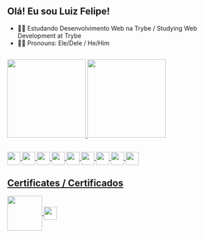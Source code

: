 ## Olá! Eu sou Luiz Felipe!

- 👨‍💻 Estudando Desenvolvimento Web na Trybe / Studying Web Development at Trybe
- 👦🏽 Pronouns: Ele/Dele / He/Him

##

<div>
  <a href="https://www.linkedin.com/in/luiz-felipe-31112a98/">
  <img height="180em" src="https://github-readme-stats.vercel.app/api?username=luiz-felipe2&theme=cobalt&count_private=true" />
  <img height="180em" src="https://github-readme-stats.vercel.app/api/top-langs/?username=luiz-felipe2&layout=compact&theme=cobalt" />
</div>
  
  ##
<div style="display: inline_block">
  <img align="center" height="30" widith="40" src="https://img.shields.io/badge/HTML5-E34F26?style=for-the-badge&logo=html5&logoColor=white" />
  <img align="center" height="30" widith="40" src="https://img.shields.io/badge/CSS-239120?&style=for-the-badge&logo=css3&logoColor=white" />
  <img align="center" height="30" widith="40" src="https://img.shields.io/badge/JavaScript-F7DF1E?style=for-the-badge&logo=javascript&logoColor=black" />
  <img align="center" height="30" widith="40" src="https://img.shields.io/badge/React-20232A?style=for-the-badge&logo=react&logoColor=61DAFB" />
  <img align="center" height="30" widith="40" src="https://img.shields.io/badge/Jest-323330?style=for-the-badge&logo=Jest&logoColor=white" />
  <img align="center" height="30" widith="40" src="https://img.shields.io/badge/Canva-%2300C4CC.svg?&style=for-the-badge&logo=Canva&logoColor=white" />
  <img align="center" height="30" widith="40" src="https://img.shields.io/badge/GIT-E44C30?style=for-the-badge&logo=git&logoColor=white" />
    <img align="center" height="30" widith="40" src="https://img.shields.io/badge/Visual_Studio-5C2D91?style=for-the-badge&logo=visual%20studio&logoColor=white" />
  <img align="center" height="30" widith="40" src="https://img.shields.io/badge/Trello-0052CC?style=for-the-badge&logo=trello&logoColor=white" />
</div>
  
  ## Certificates / Certificados
   <img align="center" height="80" widith="80" src="https://lh3.googleusercontent.com/roUPWyXhvthJ8MYDYmMBWDSARcm_eRojdOxrINZMk-_l8oCVtKuFobGajiB775zUyLo5f8UDdtTPGbOyYGy9DXrNrbKigRd9Q4U3_s6b3XWn-Myjwk7DsEHoEw14rr1rB1iYt05gbbFAiZUyVmQ97Ew2pfKAAkqmJnAzKT8z5smv3p6xCoxfOTiuA-Te9qhptC1iyeYmIbiCwA6hS6P-DMgJ4JMg8QQ137RQ-TP7suBriIiyLCJsSg1QrcoSS-seOzvXvLxHQhtrB4fBWTqz73764NHUps1W2etO8ozODF5tAJ5yAk7hL9dbTfAgReRuGPLwvrErortktqcjGzfcZA0MfeXDizd3EdEtmFUwmeSoc9b9N_Ml8G0yipx0wg3xqb31y194pB_PzpuDvFSbqtXQK0BwkmzNmGY7Vs2nCblv0I_kAUve1jsbKOtQSO3zNQ-7ChcFEj0pe9Lmh-uHqWF8fg3BKz2C7M4_GPdpc5xRep1HGTPJs-_Yscq_28G9MWsRj588mF2ZFvuuwtMSk3t28wxcThEHtchw_9QX0t47J7ZatVRniNIgqxgXZrdf9whHOudLomEPxA3eExxPbsShwW0U3ycwKUQB0s7lQCjp8piKwHsyhS7evJ_V0iLRPLcejvmjLG1mFFowek-upL9UiitzolJXA9Smg5oc9fxAOCg9w8tOilzWB1C8bM-iF0SEdLHALdwYW-In2CeFqsVbk59kHja06RB_83G6k5hh6V2R2XC1aMgq5p4fur93N6RnRaRruB6nyhhdBpwEs-lZiU6_Qrfllar0-Gmdp2pisVDud9T_CZ-cVOaRHowHJ71TtjUaJx7_SptGu3ul_wxYxXDkd8QsFiH6cnVolHYtGB6Whb9li6Ql4FlwyCUfaz6NEw75UIFvTJmjHG7J_yFDXxLO41tMWr7CjtdEWZn3eULcnQ=w500-h500-s-no?authuser=0" />
  <img align="center" height="30" widith="40" src="https://img.shields.io/badge/Udemy-EC5252?style=for-the-badge&logo=Udemy&logoColor=white" />
